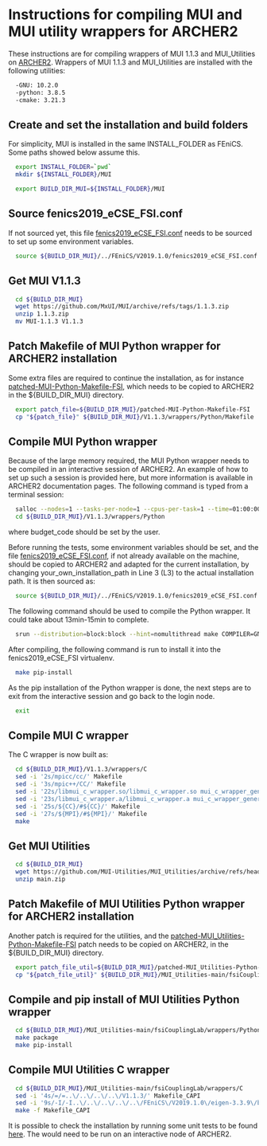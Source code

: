 Instructions for compiling MUI and MUI utility wrappers for ARCHER2
===================================================================

These instructions are for compiling wrappers of MUI 1.1.3 and MUI_Utilities 
on [ARCHER2](https://www.archer2.ac.uk).
Wrappers of MUI 1.1.3 and MUI_Utilities are installed with the following utilities:
```bash
  -GNU: 10.2.0
  -python: 3.8.5
  -cmake: 3.21.3
```

Create and set the installation and build folders
---------------------------------------------
For simplicity, MUI is installed in the same INSTALL_FOLDER as FEniCS. Some paths showed below assume this.

```bash
  export INSTALL_FOLDER=`pwd`
  mkdir ${INSTALL_FOLDER}/MUI

  export BUILD_DIR_MUI=${INSTALL_FOLDER}/MUI
```

Source fenics2019_eCSE_FSI.conf
---------------------------------------------
If not sourced yet, this file [fenics2019_eCSE_FSI.conf](https://gitlab.com/Wendi-L/archer2_install/-/blob/master/FEniCS/V2019.1.0/fenics2019_eCSE_FSI.conf) needs to be sourced to set up some environment variables.

```bash
  source ${BUILD_DIR_MUI}/../FEniCS/V2019.1.0/fenics2019_eCSE_FSI.conf
```

Get MUI V1.1.3
---------------------------------------------
```bash
  cd ${BUILD_DIR_MUI}
  wget https://github.com/MxUI/MUI/archive/refs/tags/1.1.3.zip
  unzip 1.1.3.zip
  mv MUI-1.1.3 V1.1.3
```

Patch Makefile of MUI Python wrapper for ARCHER2 installation
---------------------------------------------
Some extra files are required to continue the installation, as for instance [patched-MUI-Python-Makefile-FSI](https://gitlab.com/Wendi-L/archer2_install/-/blob/master/MUI/patched-MUI-Python-Makefile-FSI), which needs to be copied to ARCHER2 in the ${BUILD_DIR_MUI} directory.

```bash
  export patch_file=${BUILD_DIR_MUI}/patched-MUI-Python-Makefile-FSI 
  cp "${patch_file}" ${BUILD_DIR_MUI}/V1.1.3/wrappers/Python/Makefile
```

Compile MUI Python wrapper
---------------------------------------------
Because of the large memory required, the MUI Python wrapper needs to be compiled in an interactive session of ARCHER2. An example of how to set up such a session is provided here, but more information is available in ARCHER2 documentation pages. The following command is typed from a terminal session:

```bash
  salloc --nodes=1 --tasks-per-node=1 --cpus-per-task=1 --time=01:00:00 --partition=standard --qos=standard --account=budget_code
  cd ${BUILD_DIR_MUI}/V1.1.3/wrappers/Python
```

where budget_code should be set by the user.

Before running the tests, some environment variables should be set, and the file [fenics2019_eCSE_FSI.conf](https://gitlab.com/Wendi-L/archer2_install/-/blob/master/FEniCS/V2019.1.0/fenics2019_eCSE_FSI.conf), if not already available on the machine, should be copied to ARCHER2 and adapted for the current installation, by changing your_own_installation_path in Line 3 (L3) to the actual installation path. It is then sourced as:

```bash
  source ${BUILD_DIR_MUI}/../FEniCS/V2019.1.0/fenics2019_eCSE_FSI.conf
```

The following command should be used to compile the Python wrapper. It could take about 13min-15min to complete.

```bash
  srun --distribution=block:block --hint=nomultithread make COMPILER=GNU package
```

After compiling, the following command is run to install it into the fenics2019_eCSE_FSI virtualenv.

```bash
  make pip-install
```

As the pip installation of the Python wrapper is done, the next steps are to exit from the interactive session and go back to the login node.

```bash
  exit
```

Compile MUI C wrapper
---------------------------------------------
The C wrapper is now built as:

```bash
  cd ${BUILD_DIR_MUI}/V1.1.3/wrappers/C
  sed -i '2s/mpicc/cc/' Makefile
  sed -i '3s/mpic++/CC/' Makefile
  sed -i '22s/libmui_c_wrapper.so/libmui_c_wrapper.so mui_c_wrapper_general.o/' Makefile
  sed -i '23s/libmui_c_wrapper.a/libmui_c_wrapper.a mui_c_wrapper_general.o/' Makefile
  sed -i '25s/${CC}/#${CC}/' Makefile
  sed -i '27s/${MPI}/#${MPI}/' Makefile
  make
```

Get MUI Utilities
---------------------------------------------

```bash
  cd ${BUILD_DIR_MUI}
  wget https://github.com/MUI-Utilities/MUI_Utilities/archive/refs/heads/main.zip
  unzip main.zip
```

Patch Makefile of MUI Utilities Python wrapper for ARCHER2 installation
---------------------------------------------
Another patch is required for the utilities, and the [patched-MUI_Utilities-Python-Makefile-FSI](https://gitlab.com/Wendi-L/archer2_install/-/blob/master/MUI/patched-MUI_Utilities-Python-Makefile-FSI) patch needs to be copied on ARCHER2, in the ${BUILD_DIR_MUI} directory.

```bash
  export patch_file_util=${BUILD_DIR_MUI}/patched-MUI_Utilities-Python-Makefile-FSI
  cp "${patch_file_util}" ${BUILD_DIR_MUI}/MUI_Utilities-main/fsiCouplingLab/wrappers/Python/Makefile
```

Compile and pip install of MUI Utilities Python wrapper
---------------------------------------------
```bash
  cd ${BUILD_DIR_MUI}/MUI_Utilities-main/fsiCouplingLab/wrappers/Python
  make package
  make pip-install
```

Compile MUI Utilities C wrapper
---------------------------------------------
```bash
  cd ${BUILD_DIR_MUI}/MUI_Utilities-main/fsiCouplingLab/wrappers/C
  sed -i '4s/=/=..\/..\/..\/..\/V1.1.3/' Makefile_CAPI
  sed -i '9s/-I/-I..\/..\/..\/..\/..\/FEniCS\/V2019.1.0\/eigen-3.3.9\/build\/build\/include\/eigen3/' Makefile_CAPI
  make -f Makefile_CAPI
```

It is possible to check the installation by running some unit tests to be found [here](https://github.com/MxUI/MUI-demo/tree/master/mui4py). The would need to be run on an interactive node of ARCHER2.
